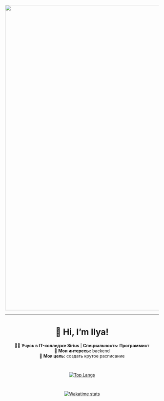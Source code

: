 <div id="header" align="center">
  <img src="https://i.giphy.com/media/v1.Y2lkPTc5MGI3NjExNGhxOThpNnVmb2UybmZ3ZWF0NWU4M2wwdmQ0bzQ0ODNvbWp3ajRkMCZlcD12MV9pbnRlcm5hbF9naWZfYnlfaWQmY3Q9Zw/4knozU8q9AXvpod9qy/giphy.gif" width="1000"/>
</div>

---

<div align="center">

# 👋 Hi, I’m Ilya!  
👨‍💻 **Учусь в IT-колледже Sirius** | **Специальность: Программист**  
🚀 **Мои интересы:** backend  
🎯 **Моя цель:** создать крутое расписание

<br>

[![Top Langs](https://github-readme-stats.vercel.app/api/top-langs/?username=pukchik&layout=donut-vertical&theme=dark&locale=ru)](https://github.com/anuraghazra/github-readme-stats)

<br>

[![Wakatime stats](https://github-readme-stats.vercel.app/api/wakatime?username=pukchik&theme=tokyonight&locale=ru)](https://wakatime.com/@pukchik)

</div>
